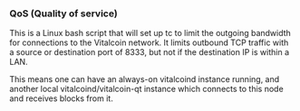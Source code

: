 ### QoS (Quality of service) ###

This is a Linux bash script that will set up tc to limit the outgoing bandwidth for connections to the Vitalcoin network. It limits outbound TCP traffic with a source or destination port of 8333, but not if the destination IP is within a LAN.

This means one can have an always-on vitalcoind instance running, and another local vitalcoind/vitalcoin-qt instance which connects to this node and receives blocks from it.
